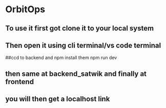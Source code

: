 # OrbitOps
## To use it first got clone it to your local system
## Then open it using cli terminal/vs code terminal
##ccd to backend and npm install them npm run dev
## then same at backend_satwik and finally at frontend
## you will then get a localhost link
